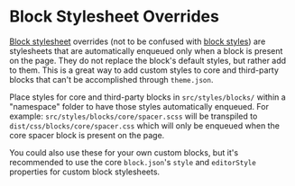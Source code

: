 # Block Stylesheet Overrides

[Block stylesheet](https://developer.wordpress.org/themes/features/block-stylesheets/) overrides (not to be confused with [block styles](/docs/block-styles)) are stylesheets that are automatically enqueued only when a block is present on the page. They do not replace the block's default styles, but rather add to them. This is a great way to add custom styles to core and third-party blocks that can't be accomplished through `theme.json`.

Place styles for core and third-party blocks in `src/styles/blocks/` within a "namespace" folder to have those styles automatically enqueued. For example: `src/styles/blocks/core/spacer.scss` will be transpiled to `dist/css/blocks/core/spacer.css` which will only be enqueued when the core spacer block is present on the page.

You could also use these for your own custom blocks, but it's recommended to use the core `block.json`'s `style` and `editorStyle` properties for custom block stylesheets.
